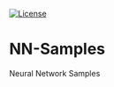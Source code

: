 [![License][s1]][li]

[s1]: https://img.shields.io/badge/licence-GPL%203.0-blue.svg
[li]: https://raw.githubusercontent.com/matt77hias/NN-Samples/master/LICENSE.txt

# NN-Samples
Neural Network Samples
